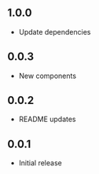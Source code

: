## 1.0.0

* Update dependencies

## 0.0.3

* New components

## 0.0.2

* README updates

## 0.0.1

* Initial release
